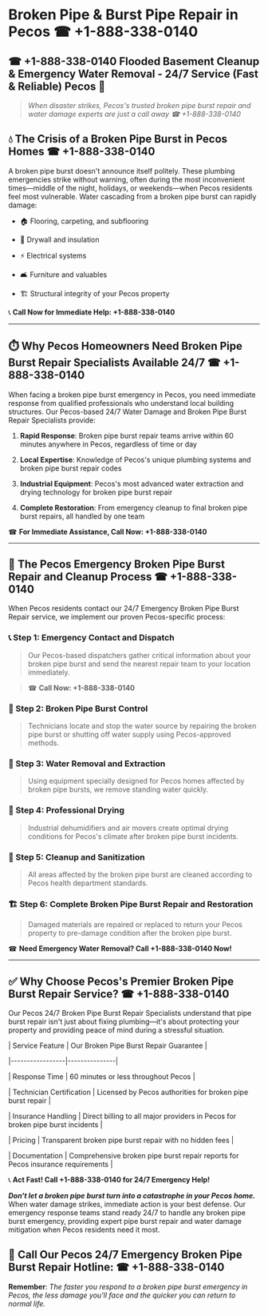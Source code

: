 # Broken Pipe & Burst Pipe Repair in Pecos ☎ +1-888-338-0140  
## ☎ +1-888-338-0140 Flooded Basement Cleanup & Emergency Water Removal - 24/7 Service (Fast & Reliable) Pecos 🚨  

> *When disaster strikes, Pecos's trusted broken pipe burst repair and water damage experts are just a call away ☎ +1-888-338-0140*  

## 💧 The Crisis of a Broken Pipe Burst in Pecos Homes ☎ +1-888-338-0140  

A broken pipe burst doesn't announce itself politely. These plumbing emergencies strike without warning, often during the most inconvenient times—middle of the night, holidays, or weekends—when Pecos residents feel most vulnerable. Water cascading from a broken pipe burst can rapidly damage:  

* 🏠 Flooring, carpeting, and subflooring  
* 🧱 Drywall and insulation  
* ⚡ Electrical systems  
* 🛋️ Furniture and valuables  
* 🏗️ Structural integrity of your Pecos property  

📞 **Call Now for Immediate Help: +1-888-338-0140**  

---  

## ⏱️ Why Pecos Homeowners Need Broken Pipe Burst Repair Specialists Available 24/7 ☎ +1-888-338-0140  

When facing a broken pipe burst emergency in Pecos, you need immediate response from qualified professionals who understand local building structures. Our Pecos-based 24/7 Water Damage and Broken Pipe Burst Repair Specialists provide:  

1. **Rapid Response**: Broken pipe burst repair teams arrive within 60 minutes anywhere in Pecos, regardless of time or day  
2. **Local Expertise**: Knowledge of Pecos's unique plumbing systems and broken pipe burst repair codes  
3. **Industrial Equipment**: Pecos's most advanced water extraction and drying technology for broken pipe burst repair  
4. **Complete Restoration**: From emergency cleanup to final broken pipe burst repairs, all handled by one team  

☎ **For Immediate Assistance, Call Now: +1-888-338-0140**  

---  

## 🔧 The Pecos Emergency Broken Pipe Burst Repair and Cleanup Process ☎ +1-888-338-0140  

When Pecos residents contact our 24/7 Emergency Broken Pipe Burst Repair service, we implement our proven Pecos-specific process:  

### 📞 Step 1: Emergency Contact and Dispatch  
> Our Pecos-based dispatchers gather critical information about your broken pipe burst and send the nearest repair team to your location immediately.  
> ☎ **Call Now: +1-888-338-0140**  

### 🚿 Step 2: Broken Pipe Burst Control  
> Technicians locate and stop the water source by repairing the broken pipe burst or shutting off water supply using Pecos-approved methods.  

### 🌊 Step 3: Water Removal and Extraction  
> Using equipment specially designed for Pecos homes affected by broken pipe bursts, we remove standing water quickly.  

### 💨 Step 4: Professional Drying  
> Industrial dehumidifiers and air movers create optimal drying conditions for Pecos's climate after broken pipe burst incidents.  

### 🧼 Step 5: Cleanup and Sanitization  
> All areas affected by the broken pipe burst are cleaned according to Pecos health department standards.  

### 🏗️ Step 6: Complete Broken Pipe Burst Repair and Restoration  
> Damaged materials are repaired or replaced to return your Pecos property to pre-damage condition after the broken pipe burst.  

☎ **Need Emergency Water Removal? Call +1-888-338-0140 Now!**  

---  

## ✅ Why Choose Pecos's Premier Broken Pipe Burst Repair Service? ☎ +1-888-338-0140  

Our Pecos 24/7 Broken Pipe Burst Repair Specialists understand that pipe burst repair isn't just about fixing plumbing—it's about protecting your property and providing peace of mind during a stressful situation.  

| Service Feature | Our Broken Pipe Burst Repair Guarantee |  
|-----------------|---------------|  
| Response Time | 60 minutes or less throughout Pecos |  
| Technician Certification | Licensed by Pecos authorities for broken pipe burst repair |  
| Insurance Handling | Direct billing to all major providers in Pecos for broken pipe burst incidents |  
| Pricing | Transparent broken pipe burst repair with no hidden fees |  
| Documentation | Comprehensive broken pipe burst repair reports for Pecos insurance requirements |  

📞 **Act Fast! Call +1-888-338-0140 for 24/7 Emergency Help!**  

***Don't let a broken pipe burst turn into a catastrophe in your Pecos home.*** When water damage strikes, immediate action is your best defense. Our emergency response teams stand ready 24/7 to handle any broken pipe burst emergency, providing expert pipe burst repair and water damage mitigation when Pecos residents need it most.  

## 📱 Call Our Pecos 24/7 Emergency Broken Pipe Burst Repair Hotline: ☎ +1-888-338-0140  

**Remember**: *The faster you respond to a broken pipe burst emergency in Pecos, the less damage you'll face and the quicker you can return to normal life.*